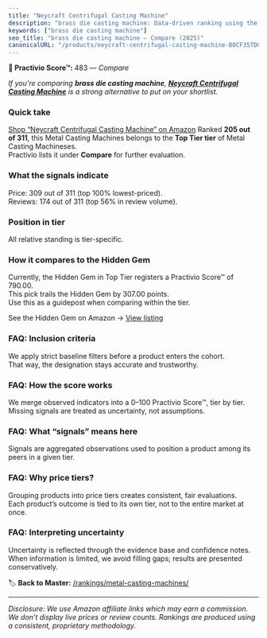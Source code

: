 ```yaml
---
title: "Neycraft Centrifugal Casting Machine"
description: "brass die casting machine: Data-driven ranking using the Practivio Score™. Positioned by quality, value, demand, findability, momentum."
keywords: ["brass die casting machine"]
seo_title: "brass die casting machine — Compare (2025)"
canonicalURL: "/products/neycraft-centrifugal-casting-machine-B0CF35TDGR/"
---
```


**🛒 Practivio Score™:** 483 — _Compare_


*If you're comparing **brass die casting machine**, **[Neycraft Centrifugal Casting Machine](https://www.amazon.com/dp/B0CF35TDGR?tag=practivio-20)** is a strong alternative to put on your shortlist.*
### Quick take
[Shop “Neycraft Centrifugal Casting Machine” on Amazon](https://www.amazon.com/dp/B0CF35TDGR?tag=practivio-20)
Ranked **205 out of 311**, this Metal Casting Machines belongs to the **Top Tier tier** of Metal Casting Machineses.  
Practivio lists it under **Compare** for further evaluation.

### What the signals indicate
Price: 309 out of 311 (top 100% lowest-priced).  
Reviews: 174 out of 311 (top 56% in review volume).  

### Position in tier
All relative standing is tier-specific.

### How it compares to the Hidden Gem
Currently, the Hidden Gem in Top Tier registers a Practivio Score™ of 790.00.  
This pick trails the Hidden Gem by 307.00 points.  
Use this as a guidepost when comparing within the tier.  

See the Hidden Gem on Amazon → [View listing](https://www.amazon.com/dp/B00ISCAOJ4?tag=practivio-20)

### FAQ: Inclusion criteria
We apply strict baseline filters before a product enters the cohort.  
That way, the designation stays accurate and trustworthy.

### FAQ: How the score works
We merge observed indicators into a 0–100 Practivio Score™, tier by tier.  
Missing signals are treated as uncertainty, not assumptions.

### FAQ: What “signals” means here
Signals are aggregated observations used to position a product among its peers in a given tier.

### FAQ: Why price tiers?
Grouping products into price tiers creates consistent, fair evaluations.  
Each product’s outcome is tied to its own tier, not to the entire market at once.

### FAQ: Interpreting uncertainty
Uncertainty is reflected through the evidence base and confidence notes.  
When information is limited, we avoid filling gaps; results are presented conservatively.

<!-- Missing template for Compare/CompareWithinPriceClass -->


🏷️ **Back to Master:** [/rankings/metal-casting-machines/](/rankings/metal-casting-machines/)

---
_Disclosure: We use Amazon affiliate links which may earn a commission. We don’t display live prices or review counts. Rankings are produced using a consistent, proprietary methodology._
